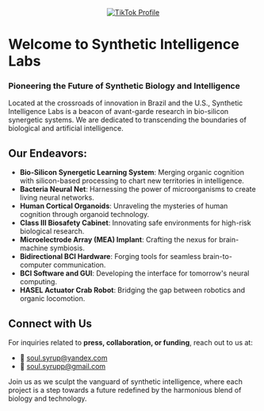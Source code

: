 <div align="center">
  <a href="https://www.tiktok.com/@synthetic_intelligence">
    <img src="https://img.shields.io/badge/TikTok-synthetic_intelligence_labs-ff0080?style=for-the-badge&logo=tiktok&logoColor=white&labelColor=000000" alt="TikTok Profile">
  </a>
</div>

# Welcome to Synthetic Intelligence Labs

### Pioneering the Future of Synthetic Biology and Intelligence

Located at the crossroads of innovation in Brazil and the U.S., Synthetic Intelligence Labs is a beacon of avant-garde research in bio-silicon synergetic systems. We are dedicated to transcending the boundaries of biological and artificial intelligence.

## Our Endeavors:
- **Bio-Silicon Synergetic Learning System**: Merging organic cognition with silicon-based processing to chart new territories in intelligence.
- **Bacteria Neural Net**: Harnessing the power of microorganisms to create living neural networks.
- **Human Cortical Organoids**: Unraveling the mysteries of human cognition through organoid technology.
- **Class III Biosafety Cabinet**: Innovating safe environments for high-risk biological research.
- **Microelectrode Array (MEA) Implant**: Crafting the nexus for brain-machine symbiosis.
- **Bidirectional BCI Hardware**: Forging tools for seamless brain-to-computer communication.
- **BCI Software and GUI**: Developing the interface for tomorrow's neural computing.
- **HASEL Actuator Crab Robot**: Bridging the gap between robotics and organic locomotion.

## Connect with Us
For inquiries related to **press, collaboration, or funding**, reach out to us at:
- 📧 soul.syrup@yandex.com
- 📧 soul.syrupp@gmail.com

Join us as we sculpt the vanguard of synthetic intelligence, where each project is a step towards a future redefined by the harmonious blend of biology and technology.
